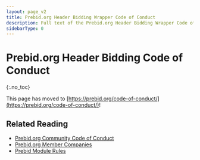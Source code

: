 ```yaml
---
layout: page_v2
title: Prebid.org Header Bidding Wrapper Code of Conduct
description: Full text of the Prebid.org Header Bidding Wrapper Code of Conduct
sidebarType: 0
---
```


# Prebid.org Header Bidding Code of Conduct

{:.no_toc}

This page has moved to [https://prebid.org/code-of-conduct/](https://prebid.org/code-of-conduct/)!

## Related Reading

- [Prebid.org Community Code of Conduct](https://prebid.org/code-of-conduct/#community)
- [Prebid.org Member Companies](https://prebid.org/membership/member-directory/)
- [Prebid Module Rules](/dev-docs/module-rules.html)
